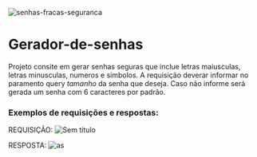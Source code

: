 ![senhas-fracas-seguranca](https://github.com/RaletS/Gerador-de-senhas/assets/132180945/63a90122-8796-4bf2-aeba-870bfed88cca)



# Gerador-de-senhas

Projeto consite em gerar senhas seguras que inclue letras maiusculas, letras minusculas, numeros e simbolos. A requisição deverar informar no paramento query  *tamanho* da senha que deseja. Caso não informe será gerada um senha com 6 caracteres por padrão.


### Exemplos de requisições e respostas:

    
REQUISIÇÃO:     ![Sem título](https://github.com/RaletS/Gerador-de-senhas/assets/132180945/4f351b2d-8ea3-404c-a151-e6046eb20197)


RESPOSTA:        ![as](https://github.com/RaletS/Gerador-de-senhas/assets/132180945/8a453419-0166-4c77-a059-f32985fa0249)
          
